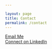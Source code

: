 ```yaml
---

layout: page
title: Contact
permalink: /contact
---
```


[Email Me](mailto:edwardsd03@outlook.com)  
[Connect on LinkedIn](https://www.linkedin.com/in/demetrius-edwards03)
